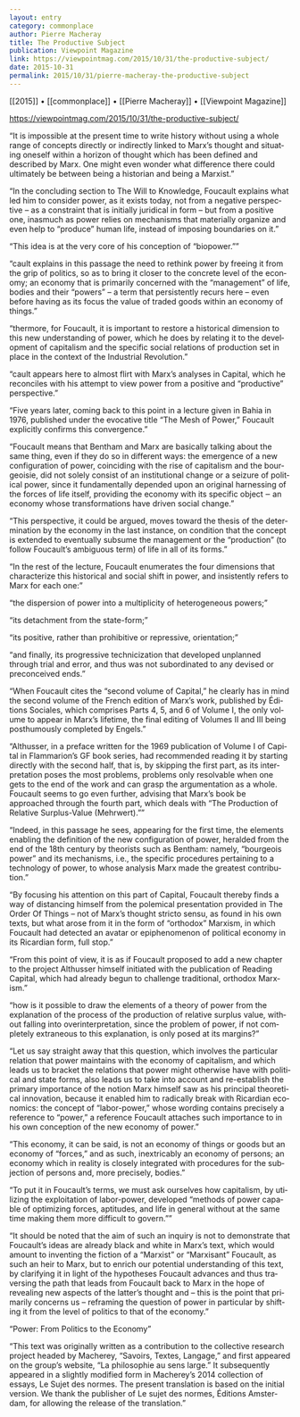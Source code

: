 ```yaml
---
layout: entry
category: commonplace
author: Pierre Macheray
title: The Productive Subject
publication: Viewpoint Magazine
link: https://viewpointmag.com/2015/10/31/the-productive-subject/
date: 2015-10-31
permalink: 2015/10/31/pierre-macheray-the-productive-subject
---
```


[[2015]] • [[commonplace]] • [[Pierre Macheray]] • [[Viewpoint Magazine]]

https://viewpointmag.com/2015/10/31/the-productive-subject/

“It is impos­si­ble at the present time to write his­tory with­out using a whole range of con­cepts directly or indi­rectly linked to Marx’s thought and sit­u­at­ing one­self within a hori­zon of thought which has been defined and described by Marx. One might even won­der what dif­fer­ence there could ulti­mately be between being a his­to­rian and being a Marx­ist.”

“In the con­clud­ing sec­tion to The Will to Knowl­edge, Fou­cault explains what led him to con­sider power, as it exists today, not from a neg­a­tive per­spec­tive – as a con­straint that is ini­tially juridi­cal in form – but from a pos­i­tive one, inas­much as power relies on mech­a­nisms that mate­ri­ally orga­nize and even help to “pro­duce” human life, instead of impos­ing bound­aries on it.”

“This idea is at the very core of his con­cep­tion of “biopower.””

“cault explains in this pas­sage the need to rethink power by free­ing it from the grip of pol­i­tics, so as to bring it closer to the con­crete level of the econ­omy; an econ­omy that is pri­mar­ily con­cerned with the “man­age­ment” of life, bod­ies and their “pow­ers” – a term that per­sis­tently recurs here – even before hav­ing as its focus the value of traded goods within an econ­omy of things.”

“ther­more, for Fou­cault, it is impor­tant to restore a his­tor­i­cal dimen­sion to this new under­stand­ing of power, which he does by relat­ing it to the devel­op­ment of cap­i­tal­ism and the speci­fic social rela­tions of pro­duc­tion set in place in the con­text of the Indus­trial Rev­o­lu­tion.”

“cault appears here to almost flirt with Marx’s analy­ses in Cap­i­tal, which he rec­on­ciles with his attempt to view power from a pos­i­tive and “pro­duc­tive” per­spec­tive.”

“Five years later, com­ing back to this point in a lec­ture given in Bahia in 1976, pub­lished under the evoca­tive title “The Mesh of Power,” Fou­cault explic­itly con­firms this con­ver­gence.”

“Fou­cault means that Ben­tham and Marx are basi­cally talk­ing about the same thing, even if they do so in dif­fer­ent ways: the emer­gence of a new con­fig­u­ra­tion of power, coin­cid­ing with the rise of cap­i­tal­ism and the bour­geoisie, did not solely con­sist of an insti­tu­tional change or a seizure of polit­i­cal power, since it fun­da­men­tally depended upon an orig­i­nal har­ness­ing of the forces of life itself, pro­vid­ing the econ­omy with its speci­fic object ‒ an econ­omy whose trans­for­ma­tions have dri­ven social change.”

“This per­spec­tive, it could be argued, moves toward the the­sis of the deter­mi­na­tion by the econ­omy in the last instance, on con­di­tion that the con­cept is extended to even­tu­ally sub­sume the man­age­ment or the “pro­duc­tion” (to fol­low Foucault’s ambigu­ous term) of life in all of its forms.”

“In the rest of the lec­ture, Fou­cault enu­mer­ates the four dimen­sions that char­ac­ter­ize this his­tor­i­cal and social shift in power, and insis­tently refers to Marx for each one:”

“the dis­per­sion of power into a mul­ti­plic­ity of het­ero­ge­neous pow­ers;”

“its detach­ment from the state-form;”

“its pos­i­tive, rather than pro­hib­i­tive or repres­sive, ori­en­ta­tion;”

“and finally, its pro­gres­sive tech­ni­ciza­tion that devel­oped unplanned through trial and error, and thus was not sub­or­di­nated to any devised or pre­con­ceived ends.”

“When Fou­cault cites the “sec­ond vol­ume of Cap­i­tal,” he clearly has in mind the sec­ond vol­ume of the French edi­tion of Marx’s work, pub­lished by Édi­tions Sociales, which com­prises Parts 4, 5, and 6 of Vol­ume I, the only vol­ume to appear in Marx’s life­time, the final edit­ing of Vol­umes II and III being posthu­mously com­pleted by Engels.”

“Althusser, in a pref­ace writ­ten for the 1969 pub­li­ca­tion of Vol­ume I of Cap­i­tal in Flammarion’s GF book series, had rec­om­mended read­ing it by start­ing directly with the sec­ond half, that is, by skip­ping the first part, as its inter­pre­ta­tion poses the most prob­lems, prob­lems only resolv­able when one gets to the end of the work and can grasp the argu­men­ta­tion as a whole. Fou­cault seems to go even fur­ther, advis­ing that Marx’s book be approached through the fourth part, which deals with “The Pro­duc­tion of Rel­a­tive Sur­plus-Value (Mehrw­ert).””

“Indeed, in this pas­sage he sees, appear­ing for the first time, the ele­ments enabling the def­i­n­i­tion of the new con­fig­u­ra­tion of power, her­alded from the end of the 18th cen­tury by the­o­rists such as Ben­tham: namely, “bour­geois power” and its mech­a­nisms, i.e., the speci­fic pro­ce­dures per­tain­ing to a tech­nol­ogy of power, to whose analy­sis Marx made the great­est con­tri­bu­tion.”

“By focus­ing his atten­tion on this part of Cap­i­tal, Fou­cault thereby finds a way of dis­tanc­ing him­self from the polem­i­cal pre­sen­ta­tion pro­vided in The Order Of Things – not of Marx’s thought stricto sensu, as found in his own texts, but what arose from it in the form of “ortho­dox” Marx­ism, in which Fou­cault had detected an avatar or epiphe­nom­e­non of polit­i­cal econ­omy in its Ricar­dian form, full stop.”

“From this point of view, it is as if Fou­cault pro­posed to add a new chap­ter to the project Althusser him­self ini­ti­ated with the pub­li­ca­tion of Read­ing Cap­i­tal, which had already begun to chal­lenge tra­di­tional, ortho­dox Marx­ism.”

“how is it pos­si­ble to draw the ele­ments of a the­ory of power from the expla­na­tion of the process of the pro­duc­tion of rel­a­tive sur­plus value, with­out falling into over­in­ter­pre­ta­tion, since the prob­lem of power, if not com­pletely extra­ne­ous to this expla­na­tion, is only posed at its mar­gins?”

“Let us say straight away that this ques­tion, which involves the par­tic­u­lar rela­tion that power main­tains with the econ­omy of cap­i­tal­ism, and which leads us to bracket the rela­tions that power might oth­er­wise have with polit­i­cal and state forms, also leads us to take into account and re-estab­lish the pri­mary impor­tance of the notion Marx him­self saw as his prin­ci­pal the­o­ret­i­cal inno­va­tion, because it enabled him to rad­i­cally break with Ricar­dian eco­nom­ics: the con­cept of “labor-power,” whose word­ing con­tains pre­cisely a ref­er­ence to “power,” a ref­er­ence Fou­cault attaches such impor­tance to in his own con­cep­tion of the new econ­omy of power.”

“This econ­omy, it can be said, is not an econ­omy of things or goods but an econ­omy of “forces,” and as such, inex­tri­ca­bly an econ­omy of per­sons; an econ­omy which in real­ity is closely inte­grated with pro­ce­dures for the sub­jec­tion of per­sons and, more pre­cisely, bod­ies.”

“To put it in Foucault’s terms, we must ask our­selves how cap­i­tal­ism, by uti­liz­ing the exploita­tion of labor-power, devel­oped “meth­ods of power capa­ble of optimiz­ing forces, apti­tudes, and life in gen­eral with­out at the same time mak­ing them more dif­fi­cult to gov­ern.””

“It should be noted that the aim of such an inquiry is not to demon­strate that Foucault’s ideas are already black and white in Marx’s text, which would amount to invent­ing the fic­tion of a “Marx­ist” or “Marx­isant” Fou­cault, as such an heir to Marx, but to enrich our poten­tial under­stand­ing of this text, by clar­i­fy­ing it in light of the hypothe­ses Fou­cault advances and thus tra­vers­ing the path that leads from Fou­cault back to Marx in the hope of reveal­ing new aspects of the latter’s thought and – this is the point that pri­mar­ily con­cerns us – refram­ing the ques­tion of power in par­tic­u­lar by shift­ing it from the level of pol­i­tics to that of the econ­omy.”

“Power: From Politics to the Economy”

“This text was orig­i­nally writ­ten as a con­tri­bu­tion to the col­lec­tive research project headed by Macherey, “Savoirs, Tex­tes, Lan­gage,” and first appeared on the group’s web­site, “La philoso­phie au sens large.” It sub­se­quently appeared in a slightly mod­i­fied form in Macherey’s 2014 col­lec­tion of essays, Le Sujet des normes. The present trans­la­tion is based on the ini­tial ver­sion. We thank the pub­lisher of Le sujet des normes, Édi­tions Ams­ter­dam, for allow­ing the release of the trans­la­tion.”

